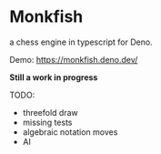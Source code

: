 # Monkfish

a chess engine in typescript for Deno.

Demo: https://monkfish.deno.dev/

**Still a work in progress**

TODO:

- threefold draw
- missing tests
- algebraic notation moves
- AI
